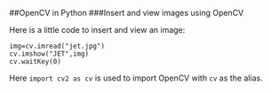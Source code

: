 ##OpenCV in Python
###Insert and view images using OpenCV

Here is a little code to insert and view an image:
```import cv2 as cv
img=cv.imread("jet.jpg")
cv.imshow("JET",img)
cv.waitKey(0)
```
Here ```import cv2 as cv``` is used to import OpenCV with ```cv``` as the alias.
